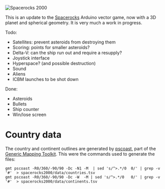 ![Spacerocks 2000](https://farm5.staticflickr.com/4170/33686074253_f915d78de6_z_d.jpg)

This is an update to the [Spacerocks](https://trmm.net/Spacerocks)
Arduino vector game, now with a 3D planet and spherical geometry.
It is very much a work in progress.

Todo:

* Satellites: prevent asteroids from destroying them
* Scoring: points for smaller asteroids?
* Delta-V: can the ship run out and require a resupply?
* Joystick interface
* Hyperspace? (and possible destruction)
* Sound
* Aliens
* ICBM launches to be shot down

Done:

* Asteroids
* Bullets
* Ship counter
* Win/lose screen

Country data
===
The country and continent outlines are generated by [pscoast](http://gmt.soest.hawaii.edu/doc/latest/pscoast.html), part of the [Generic Mapping Toolkit](http://gmt.soest.hawaii.edu/home).
This were the commands used to generate the files:

```
gmt pscoast -R0/360/-90/90 -Dc -N1 -M  | sed 's/^>.*/0	0/' | grep -v '#'  > spacerocks2000/data/countries.tsv
gmt pscoast -R0/360/-90/90 -Dc -W  -M | sed 's/^>.*/0	0/' | grep -v '#'  > spacerocks2000/data/continents.tsv
```
